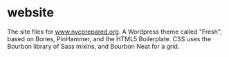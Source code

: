 website
=======

The site files for www.nycprepared.org. A Wordpress theme called "Fresh", based on Bones, PinHammer, and the HTML5 Boilerplate. CSS uses the Bourbon library of Sass mixins, and Bourbon Neat for a grid.
